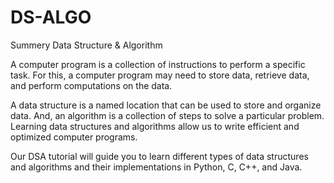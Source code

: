 # DS-ALGO
Summery Data Structure &amp; Algorithm 

A computer program is a collection of instructions to perform a specific task. For this, a computer program may need to store data, retrieve data, and perform computations on the data.

A data structure is a named location that can be used to store and organize data. And, an algorithm is a collection of steps to solve a particular problem. Learning data structures and algorithms allow us to write efficient and optimized computer programs.

Our DSA tutorial will guide you to learn different types of data structures and algorithms and their implementations in Python, C, C++, and Java.
